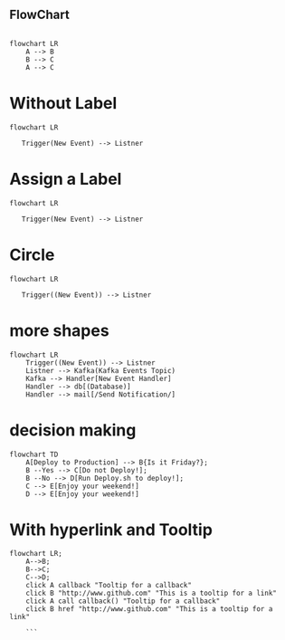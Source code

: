## FlowChart

```Csharp

````

```mermaid
flowchart LR
    A --> B
    B --> C
    A --> C

```

# Without Label

```mermaid
flowchart LR
   
   Trigger(New Event) --> Listner

```
# Assign a Label
```mermaid
flowchart LR
   
   Trigger(New Event) --> Listner

```

# Circle
```mermaid
flowchart LR
   
   Trigger((New Event)) --> Listner

```

# more shapes
```mermaid
flowchart LR
    Trigger((New Event)) --> Listner
    Listner --> Kafka(Kafka Events Topic)
    Kafka --> Handler[New Event Handler]
    Handler --> db[(Database)]
    Handler --> mail[/Send Notification/]

```


# decision making
```mermaid
flowchart TD
    A[Deploy to Production] --> B{Is it Friday?};
    B --Yes --> C[Do not Deploy!];
    B --No --> D[Run Deploy.sh to deploy!];
    C --> E[Enjoy your weekend!]
    D --> E[Enjoy your weekend!]
```

# With hyperlink and Tooltip
```mermaid
flowchart LR;
    A-->B;
    B-->C;
    C-->D;
    click A callback "Tooltip for a callback"
    click B "http://www.github.com" "This is a tooltip for a link"
    click A call callback() "Tooltip for a callback"
    click B href "http://www.github.com" "This is a tooltip for a link"

    ```
